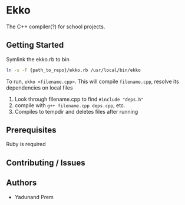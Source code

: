 # Ekko

The C++ compiler(?) for school projects.

## Getting Started

Symlink the ekko.rb to bin

```bash
ln -s -F {path_to_repo}/ekko.rb /usr/local/bin/ekko
```

To run, `ekko <filename.cpp>`. This will compile `filename.cpp`, resolve its dependencies on local files

1. Look through filename.cpp to find `#include "deps.h"`
2. compile with `g++ filename.cpp deps.cpp`, etc.
3. Compiles to tempdir and deletes files after running

## Prerequisites

Ruby is required

## Contributing / Issues


## Authors

- Yadunand Prem
